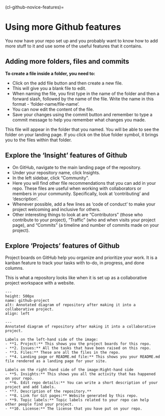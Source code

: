 (cl-github-novice-features)=
# Using more Github features

You now have your repo set up and you probably want to know how to add more stuff to it and use some of the useful features that it contains.

## Adding more folders, files and commits

**To create a file inside a folder, you need to:**

* Click on the add file button and then create a new file.
* This will give you a blank file to edit.
* When naming the file, you first type in the name of the folder and then a forward slash, followed by the name of the file.
Write the name in this format - ‘folder-name/file-name’.
* You can now edit the content of the file.
* Save your changes using the commit button and remember to type a commit message to help you remember what changes you made.

This file will appear in the folder that you named.
You will be able to see the folder on your landing page. If you click on the blue folder symbol, it brings you to the files within that folder.

## Explore the ‘Insight’ features of Github

* On GitHub, navigate to the main landing page of the repository.
* Under your repository name, click Insights.
* In the left sidebar, click “Community”.
* Here you will find other file recommendations that you can add in your repo.
These files are useful when working with collaborators or members in your community.
Specifically, look at ‘contributing’ and ‘description’.
* Whenever possible, add a few lines as ‘code of conduct’ to make your project welcoming and inclusive for others.
* Other interesting things to look at are “Contributors” (those who contribute to your project), “Traffic” (who and when visits your project page), and “Commits” (a timeline and number of commits made on your project).

## Explore ‘Projects’ features of Github
Project boards on GitHub help you organize and prioritize your work.
It is a kanban feature to track your tasks with to-do, in progress, and done columns.

This is what a repository looks like when it is set up as a collaborative project workspace with a website.

```{figure} ../../figures/github-project.jpg
---
height: 500px
name: github-project
alt: Annotated diagram of repository after making it into a collaborative project.
align: left

---
Annotated diagram of repository after making it into a collaborative project.

Labels on the left-hand side of the image:
- **1. Project:** This shows you the project boards for this repo.
- **2. Issues:** All the tasks that have been raised on this repo.
- **3. Files:** These are all the files in the repo.
- **4. Landing page or README.md file:** This shows you your README.md file rendered as a landing page for your site.

Labels on the right-hand side of the image:Right-hand side
- **5. Insights:** This shows you all the activity that has happened on your repo. 
- **6. Edit repo details:** You can write a short description of your project and add labels.
- **7. Description of the repository.**
- **8. Link for Git pages:** Website generated by this repo.
- **9. Topic labels:** Topic labels related to your repo can help other people find your project.
- **10. License:** The license that you have put on your repo.
```
